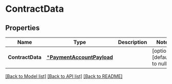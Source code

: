 # ContractData

## Properties
Name | Type | Description | Notes
------------ | ------------- | ------------- | -------------
**ContractData** | [***PaymentAccountPayload**](PaymentAccountPayload.md) |  | [optional] [default to null]

[[Back to Model list]](../README.md#documentation-for-models) [[Back to API list]](../README.md#documentation-for-api-endpoints) [[Back to README]](../README.md)


